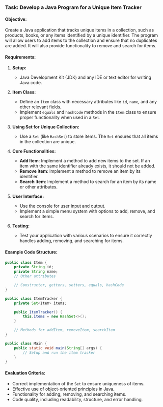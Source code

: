 ### Task: Develop a Java Program for a Unique Item Tracker

#### Objective:
Create a Java application that tracks unique items in a collection, such as products, books, or any items identified by a unique identifier. The program will allow users to add items to the collection and ensure that no duplicates are added. It will also provide functionality to remove and search for items.

#### Requirements:

1. **Setup:**
   - Java Development Kit (JDK) and any IDE or text editor for writing Java code.

2. **Item Class:**
   - Define an `Item` class with necessary attributes like `id`, `name`, and any other relevant fields.
   - Implement `equals` and `hashCode` methods in the `Item` class to ensure proper functionality when used in a `Set`.

3. **Using Set for Unique Collection:**
   - Use a `Set` (like `HashSet`) to store items. The `Set` ensures that all items in the collection are unique.

4. **Core Functionalities:**
   - **Add Item**: Implement a method to add new items to the set. If an item with the same identifier already exists, it should not be added.
   - **Remove Item**: Implement a method to remove an item by its identifier.
   - **Search Item**: Implement a method to search for an item by its name or other attributes.

5. **User Interface:**
   - Use the console for user input and output.
   - Implement a simple menu system with options to add, remove, and search for items.

6. **Testing:**
   - Test your application with various scenarios to ensure it correctly handles adding, removing, and searching for items.

#### Example Code Structure:

```java
public class Item {
    private String id;
    private String name;
    // Other attributes

    // Constructor, getters, setters, equals, hashCode
}

public class ItemTracker {
    private Set<Item> items;

    public ItemTracker() {
        this.items = new HashSet<>();
    }

    // Methods for addItem, removeItem, searchItem
}

public class Main {
    public static void main(String[] args) {
        // Setup and run the item tracker
    }
}
```

#### Evaluation Criteria:
- Correct implementation of the `Set` to ensure uniqueness of items.
- Effective use of object-oriented principles in Java.
- Functionality for adding, removing, and searching items.
- Code quality, including readability, structure, and error handling.
